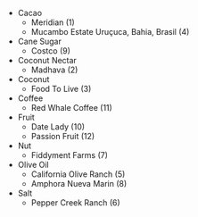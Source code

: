 - Cacao
  - Meridian (1)
  - Mucambo Estate Uruçuca, Bahia, Brasil (4)
- Cane Sugar
  - Costco (9)
- Coconut Nectar
  -  Madhava (2)
- Coconut
  - Food To Live (3)
- Coffee
  - Red Whale Coffee (11)
- Fruit
  - Date Lady (10)
  - Passion Fruit (12)
- Nut
  - Fiddyment Farms (7)
- Olive Oil
  - California Olive Ranch (5)
  - Amphora Nueva Marin (8)
- Salt
  - Pepper Creek Ranch (6)

